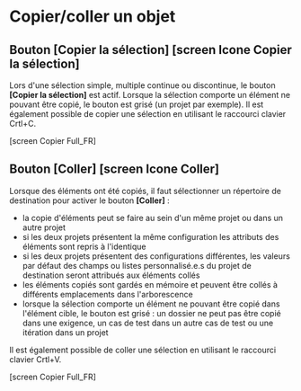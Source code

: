 
# Copier/coller un objet

## Bouton [Copier la sélection] [screen Icone Copier la sélection]

Lors d'une sélection simple, multiple continue ou discontinue, le bouton **[Copier la sélection]** est actif. Lorsque la sélection comporte un élément ne pouvant être copié, le bouton est grisé (un projet par exemple).
Il est également possible de copier une sélection en utilisant le raccourci  clavier Crtl+C.

[screen Copier Full_FR]

## Bouton [Coller] [screen Icone Coller]

Lorsque des éléments ont été copiés, il faut sélectionner un répertoire de destination pour activer le bouton **[Coller]** :

- la copie d'éléments peut se faire au sein d'un même projet ou dans un autre projet
- si les deux projets présentent la même configuration les attributs des éléments sont repris à l'identique
- si les deux projets présentent des configurations différentes, les valeurs par défaut des champs ou listes personnalisé.e.s du projet de destination seront attribués aux éléments collés
- les éléments copiés sont gardés en mémoire et peuvent être collés à différents emplacements dans l'arborescence
- lorsque la sélection comporte un élément ne pouvant être copié dans l'élément cible, le bouton est grisé : un dossier ne peut pas être copié dans une exigence, un cas de test dans un autre cas de test ou une itération dans un projet

Il est également possible de coller une sélection en utilisant le raccourci  clavier Crtl+V.

[screen Copier Full_FR]

<!--stackedit_data:
eyJoaXN0b3J5IjpbMjIzODk3MjM4XX0=
-->
